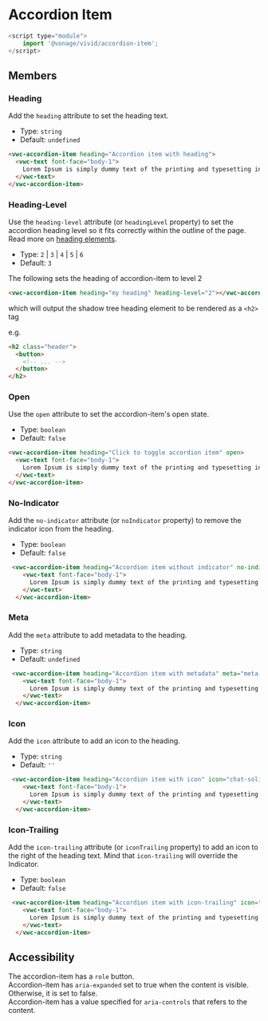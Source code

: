 # Accordion Item

```js
<script type="module">
    import '@vonage/vivid/accordion-item';
</script>
```

## Members

### Heading

Add the `heading` attribute to set the heading text.

- Type: `string`
- Default: `undefined`
  
```html preview full
<vwc-accordion-item heading="Accordion item with heading">
  <vwc-text font-face="body-1">
    Lorem Ipsum is simply dummy text of the printing and typesetting industry.
  </vwc-text>
</vwc-accordion-item>
```

### Heading-Level

Use the `heading-level` attribute (or `headingLevel` property) to set the accordion heading level so it fits correctly within the outline of the page. Read more on [heading elements](https://developer.mozilla.org/en-US/docs/Web/HTML/Element/Heading_Elements).

- Type: `2` | `3` | `4` | `5` | `6`
- Default: `3`

The following sets the heading of accordion-item to level 2

```html
<vwc-accordion-item heading="my heading" heading-level="2"></vwc-accordion-item>
```

which will output the shadow tree heading element to be rendered as a `<h2>` tag

e.g.

```html
<h2 class="header">
  <button>
    <!-- ... -->
  </button>
</h2>
```

### Open

Use the `open` attribute to set the accordion-item's open state.

- Type: `boolean`
- Default: `false`

```html preview full
<vwc-accordion-item heading="Click to toggle accordion item" open>
  <vwc-text font-face="body-1">
    Lorem Ipsum is simply dummy text of the printing and typesetting industry.
  </vwc-text>
</vwc-accordion-item>
```

### No-Indicator

Add the `no-indicator` attribute (or `noIndicator` property) to remove the indicator icon from the heading.

- Type: `boolean`
- Default: `false`

```html preview full
 <vwc-accordion-item heading="Accordion item without indicator" no-indicator>
    <vwc-text font-face="body-1">
      Lorem Ipsum is simply dummy text of the printing and typesetting industry.
    </vwc-text>
  </vwc-accordion-item>
```

### Meta

Add the `meta` attribute to add metadata to the heading.

- Type: `string`
- Default: `undefined`

```html preview full
 <vwc-accordion-item heading="Accordion item with metadata" meta="meta-data">
    <vwc-text font-face="body-1">
      Lorem Ipsum is simply dummy text of the printing and typesetting industry.
    </vwc-text>
  </vwc-accordion-item>
```

### Icon

Add the `icon` attribute to add an icon to the heading.

- Type: `string`
- Default: `''`

```html preview full
 <vwc-accordion-item heading="Accordion item with icon" icon="chat-solid">
    <vwc-text font-face="body-1">
      Lorem Ipsum is simply dummy text of the printing and typesetting industry.
    </vwc-text>
  </vwc-accordion-item>
```

### Icon-Trailing

Add the `icon-trailing` attribute (or `iconTrailing` property) to add an icon to the right of the heading text.  Mind that `icon-trailing` will override the Indicator.

- Type: `boolean`
- Default: `false`

```html preview full
 <vwc-accordion-item heading="Accordion item with icon-trailing" icon="chat-solid" icon-trailing>
    <vwc-text font-face="body-1">
      Lorem Ipsum is simply dummy text of the printing and typesetting industry.
    </vwc-text>
  </vwc-accordion-item>
```

## Accessibility

The accordion-item has a `role` button.  
Accordion-item has `aria-expanded` set to true when the content is visible. Otherwise, it is set to false.  
Accordion-item has a value specified for `aria-controls` that refers to the content.
